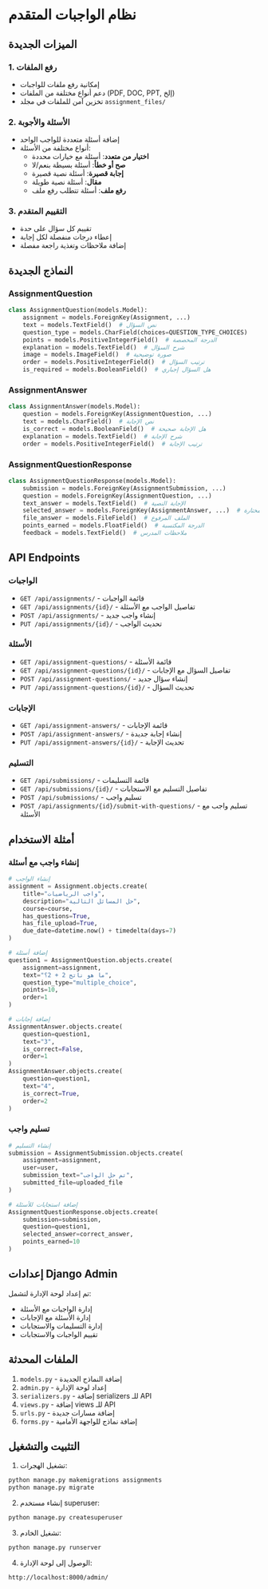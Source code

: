 # نظام الواجبات المتقدم

## الميزات الجديدة

### 1. رفع الملفات
- إمكانية رفع ملفات للواجبات
- دعم أنواع مختلفة من الملفات (PDF, DOC, PPT, إلخ)
- تخزين آمن للملفات في مجلد `assignment_files/`

### 2. الأسئلة والأجوبة
- إضافة أسئلة متعددة للواجب الواحد
- أنواع مختلفة من الأسئلة:
  - **اختيار من متعدد**: أسئلة مع خيارات محددة
  - **صح أو خطأ**: أسئلة بسيطة بنعم/لا
  - **إجابة قصيرة**: أسئلة نصية قصيرة
  - **مقال**: أسئلة نصية طويلة
  - **رفع ملف**: أسئلة تتطلب رفع ملف

### 3. التقييم المتقدم
- تقييم كل سؤال على حدة
- إعطاء درجات منفصلة لكل إجابة
- إضافة ملاحظات وتغذية راجعة مفصلة

## النماذج الجديدة

### AssignmentQuestion
```python
class AssignmentQuestion(models.Model):
    assignment = models.ForeignKey(Assignment, ...)
    text = models.TextField()  # نص السؤال
    question_type = models.CharField(choices=QUESTION_TYPE_CHOICES)
    points = models.PositiveIntegerField()  # الدرجة المخصصة
    explanation = models.TextField()  # شرح السؤال
    image = models.ImageField()  # صورة توضيحية
    order = models.PositiveIntegerField()  # ترتيب السؤال
    is_required = models.BooleanField()  # هل السؤال إجباري
```

### AssignmentAnswer
```python
class AssignmentAnswer(models.Model):
    question = models.ForeignKey(AssignmentQuestion, ...)
    text = models.CharField()  # نص الإجابة
    is_correct = models.BooleanField()  # هل الإجابة صحيحة
    explanation = models.TextField()  # شرح الإجابة
    order = models.PositiveIntegerField()  # ترتيب الإجابة
```

### AssignmentQuestionResponse
```python
class AssignmentQuestionResponse(models.Model):
    submission = models.ForeignKey(AssignmentSubmission, ...)
    question = models.ForeignKey(AssignmentQuestion, ...)
    text_answer = models.TextField()  # الإجابة النصية
    selected_answer = models.ForeignKey(AssignmentAnswer, ...)  # الإجابة المختارة
    file_answer = models.FileField()  # الملف المرفوع
    points_earned = models.FloatField()  # الدرجة المكتسبة
    feedback = models.TextField()  # ملاحظات المدرس
```

## API Endpoints

### الواجبات
- `GET /api/assignments/` - قائمة الواجبات
- `GET /api/assignments/{id}/` - تفاصيل الواجب مع الأسئلة
- `POST /api/assignments/` - إنشاء واجب جديد
- `PUT /api/assignments/{id}/` - تحديث الواجب

### الأسئلة
- `GET /api/assignment-questions/` - قائمة الأسئلة
- `GET /api/assignment-questions/{id}/` - تفاصيل السؤال مع الإجابات
- `POST /api/assignment-questions/` - إنشاء سؤال جديد
- `PUT /api/assignment-questions/{id}/` - تحديث السؤال

### الإجابات
- `GET /api/assignment-answers/` - قائمة الإجابات
- `POST /api/assignment-answers/` - إنشاء إجابة جديدة
- `PUT /api/assignment-answers/{id}/` - تحديث الإجابة

### التسليم
- `GET /api/submissions/` - قائمة التسليمات
- `GET /api/submissions/{id}/` - تفاصيل التسليم مع الاستجابات
- `POST /api/submissions/` - تسليم واجب
- `POST /api/assignments/{id}/submit-with-questions/` - تسليم واجب مع الأسئلة

## أمثلة الاستخدام

### إنشاء واجب مع أسئلة
```python
# إنشاء الواجب
assignment = Assignment.objects.create(
    title="واجب الرياضيات",
    description="حل المسائل التالية",
    course=course,
    has_questions=True,
    has_file_upload=True,
    due_date=datetime.now() + timedelta(days=7)
)

# إضافة أسئلة
question1 = AssignmentQuestion.objects.create(
    assignment=assignment,
    text="ما هو ناتج 2 + 2؟",
    question_type="multiple_choice",
    points=10,
    order=1
)

# إضافة إجابات
AssignmentAnswer.objects.create(
    question=question1,
    text="3",
    is_correct=False,
    order=1
)
AssignmentAnswer.objects.create(
    question=question1,
    text="4",
    is_correct=True,
    order=2
)
```

### تسليم واجب
```python
# إنشاء التسليم
submission = AssignmentSubmission.objects.create(
    assignment=assignment,
    user=user,
    submission_text="تم حل الواجب",
    submitted_file=uploaded_file
)

# إضافة استجابات للأسئلة
AssignmentQuestionResponse.objects.create(
    submission=submission,
    question=question1,
    selected_answer=correct_answer,
    points_earned=10
)
```

## إعدادات Django Admin

تم إعداد لوحة الإدارة لتشمل:
- إدارة الواجبات مع الأسئلة
- إدارة الأسئلة مع الإجابات
- إدارة التسليمات والاستجابات
- تقييم الواجبات والاستجابات

## الملفات المحدثة

1. `models.py` - إضافة النماذج الجديدة
2. `admin.py` - إعداد لوحة الإدارة
3. `serializers.py` - إضافة serializers للـ API
4. `views.py` - إضافة views للـ API
5. `urls.py` - إضافة مسارات جديدة
6. `forms.py` - إضافة نماذج للواجهة الأمامية

## التثبيت والتشغيل

1. تشغيل الهجرات:
```bash
python manage.py makemigrations assignments
python manage.py migrate
```

2. إنشاء مستخدم superuser:
```bash
python manage.py createsuperuser
```

3. تشغيل الخادم:
```bash
python manage.py runserver
```

4. الوصول إلى لوحة الإدارة:
```
http://localhost:8000/admin/
``` 